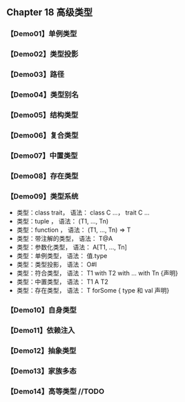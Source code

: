 ## Chapter 18 高级类型

### 【Demo01】单例类型

### 【Demo02】类型投影

### 【Demo03】路径

### 【Demo04】类型别名

### 【Demo05】结构类型

### 【Demo06】复合类型

### 【Demo07】中置类型

### 【Demo08】存在类型

### 【Demo09】类型系统

- 类型：class trait，  语法： class C ...， trait C ...
- 类型：tuple      ，  语法： (T1, ..., Tn)
- 类型：function   ，  语法： (T1, ..., Tn) => T
- 类型：带注解的类型， 语法： T@A
- 类型：参数化类型，   语法： A[T1, ..., Tn]
- 类型：单例类型，     语法： 值.type
- 类型：类型投影，     语法： O#I
- 类型：符合类型，     语法： T1 with T2 with ... with Tn {声明}
- 类型：中置类型，     语法： T1 A T2
- 类型：存在类型，     语法： T forSome { type 和 val 声明}

### 【Demo10】自身类型

### 【Demo11】依赖注入

### 【Demo12】抽象类型

### 【Demo13】家族多态

### 【Demo14】高等类型 //TODO